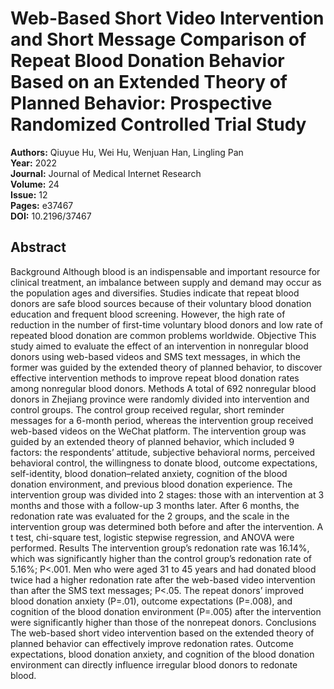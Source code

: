 # Web-Based Short Video Intervention and Short Message Comparison of Repeat Blood Donation Behavior Based on an Extended Theory of Planned Behavior: Prospective Randomized Controlled Trial Study

**Authors:** Qiuyue Hu, Wei Hu, Wenjuan Han, Lingling Pan  
**Year:** 2022  
**Journal:** Journal of Medical Internet Research  
**Volume:** 24  
**Issue:** 12  
**Pages:** e37467  
**DOI:** 10.2196/37467  

## Abstract
Background            Although blood is an indispensable and important resource for clinical treatment, an imbalance between supply and demand may occur as the population ages and diversifies. Studies indicate that repeat blood donors are safe blood sources because of their voluntary blood donation education and frequent blood screening. However, the high rate of reduction in the number of first-time voluntary blood donors and low rate of repeated blood donation are common problems worldwide.                                Objective            This study aimed to evaluate the effect of an intervention in nonregular blood donors using web-based videos and SMS text messages, in which the former was guided by the extended theory of planned behavior, to discover effective intervention methods to improve repeat blood donation rates among nonregular blood donors.                                Methods            A total of 692 nonregular blood donors in Zhejiang province were randomly divided into intervention and control groups. The control group received regular, short reminder messages for a 6-month period, whereas the intervention group received web-based videos on the WeChat platform. The intervention group was guided by an extended theory of planned behavior, which included 9 factors: the respondents’ attitude, subjective behavioral norms, perceived behavioral control, the willingness to donate blood, outcome expectations, self-identity, blood donation–related anxiety, cognition of the blood donation environment, and previous blood donation experience. The intervention group was divided into 2 stages: those with an intervention at 3 months and those with a follow-up 3 months later. After 6 months, the redonation rate was evaluated for the 2 groups, and the scale in the intervention group was determined both before and after the intervention. A t test, chi-square test, logistic stepwise regression, and ANOVA were performed.                                Results            The intervention group’s redonation rate was 16.14%, which was significantly higher than the control group’s redonation rate of 5.16%; P<.001. Men who were aged 31 to 45 years and had donated blood twice had a higher redonation rate after the web-based video intervention than after the SMS text messages; P<.05. The repeat donors’ improved blood donation anxiety (P=.01), outcome expectations (P=.008), and cognition of the blood donation environment (P=.005) after the intervention were significantly higher than those of the nonrepeat donors.                                Conclusions            The web-based short video intervention based on the extended theory of planned behavior can effectively improve redonation rates. Outcome expectations, blood donation anxiety, and cognition of the blood donation environment can directly influence irregular blood donors to redonate blood.

